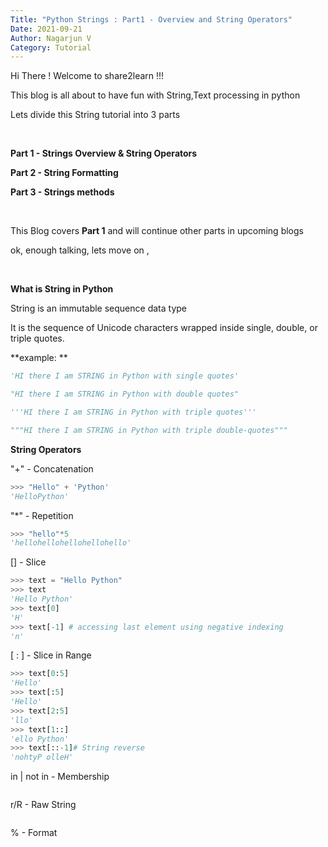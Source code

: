 ```yaml
---
Title: "Python Strings : Part1 - Overview and String Operators"
Date: 2021-09-21
Author: Nagarjun V
Category: Tutorial
---
```




Hi There ! Welcome to share2learn !!! 

This blog is all about to have fun with String,Text processing in python

Lets divide this String tutorial into 3 parts

<br>

**Part 1 - Strings Overview & String Operators**

**Part 2 - String Formatting**

**Part 3 - Strings methods**

<br>

This Blog covers **Part 1** and will continue other parts in upcoming blogs

ok, enough talking, lets move on ,

<br>

**What is String in Python**

String is an immutable sequence data type

It is the sequence of Unicode characters wrapped inside single, double, or triple quotes.

**example: **

```python
'HI there I am STRING in Python with single quotes'

"HI there I am STRING in Python with double quotes" 

'''HI there I am STRING in Python with triple quotes'''

"""HI there I am STRING in Python with triple double-quotes"""
```

**String Operators**

"+" - Concatenation
```python
>>> "Hello" + 'Python'
'HelloPython'
```

"*" - Repetition
```python
>>> "hello"*5
'hellohellohellohellohello'
```

[] - Slice
```python
>>> text = "Hello Python"
>>> text
'Hello Python'
>>> text[0]
'H'
>>> text[-1] # accessing last element using negative indexing
'n'
```

[ : ] -  Slice in Range
```python
>>> text[0:5]
'Hello'
>>> text[:5]
'Hello'
>>> text[2:5]
'llo'
>>> text[1::]
'ello Python'
>>> text[::-1]# String reverse
'nohtyP olleH'
```

in |  not in - Membership 
```python

```

r/R - Raw String
```python

```

% - Format

